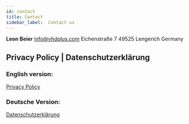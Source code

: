```yaml
---
id: contact
title: Contact
sidebar_label:  Contact us
---
```


**Leon Beier**
info@vhdplus.com
Eichenstraße 7
49525 Lengerich
Germany

## Privacy Policy | Datenschutzerklärung

### English version:
<a href="/docs/privacy">Privacy Policy</a>


### Deutsche Version:
<a href="/docs/privacy_de">Datenschutzerklärung</a>


